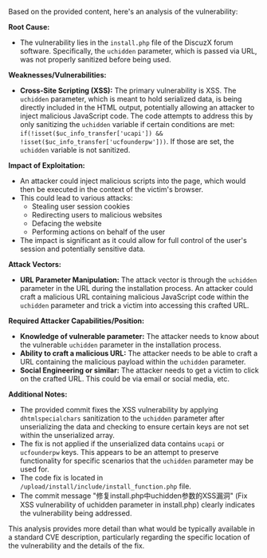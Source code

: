 Based on the provided content, here's an analysis of the vulnerability:

**Root Cause:**

*   The vulnerability lies in the `install.php` file of the DiscuzX forum software. Specifically, the `uchidden` parameter, which is passed via URL, was not properly sanitized before being used.

**Weaknesses/Vulnerabilities:**

*   **Cross-Site Scripting (XSS):** The primary vulnerability is XSS. The `uchidden` parameter, which is meant to hold serialized data, is being directly included in the HTML output, potentially allowing an attacker to inject malicious JavaScript code. The code attempts to address this by only sanitizing the `uchidden` variable if certain conditions are met: `if(!isset($uc_info_transfer['ucapi']) && !isset($uc_info_transfer['ucfounderpw']))`. If those are set, the `uchidden` variable is not sanitized.

**Impact of Exploitation:**

*   An attacker could inject malicious scripts into the page, which would then be executed in the context of the victim's browser.
*   This could lead to various attacks:
    *   Stealing user session cookies
    *   Redirecting users to malicious websites
    *   Defacing the website
    *   Performing actions on behalf of the user
*   The impact is significant as it could allow for full control of the user's session and potentially sensitive data.

**Attack Vectors:**

*   **URL Parameter Manipulation:** The attack vector is through the `uchidden` parameter in the URL during the installation process. An attacker could craft a malicious URL containing malicious JavaScript code within the `uchidden` parameter and trick a victim into accessing this crafted URL.

**Required Attacker Capabilities/Position:**

*   **Knowledge of vulnerable parameter:** The attacker needs to know about the vulnerable `uchidden` parameter in the installation process.
*   **Ability to craft a malicious URL:** The attacker needs to be able to craft a URL containing the malicious payload within the `uchidden` parameter.
*   **Social Engineering or similar:** The attacker needs to get a victim to click on the crafted URL. This could be via email or social media, etc.

**Additional Notes:**

*   The provided commit fixes the XSS vulnerability by applying `dhtmlspecialchars` sanitization to the `uchidden` parameter after unserializing the data and checking to ensure certain keys are not set within the unserialized array.
*   The fix is not applied if the unserialized data contains `ucapi` or `ucfounderpw` keys. This appears to be an attempt to preserve functionality for specific scenarios that the `uchidden` parameter may be used for.
* The code fix is located in `/upload/install/include/install_function.php` file.
* The commit message "修复install.php中uchidden参数的XSS漏洞" (Fix XSS vulnerability of uchidden parameter in install.php) clearly indicates the vulnerability being addressed.

This analysis provides more detail than what would be typically available in a standard CVE description, particularly regarding the specific location of the vulnerability and the details of the fix.